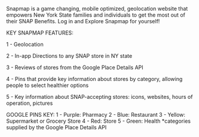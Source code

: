 Snapmap is a game changing, mobile optimized, geolocation website that empowers New York State families and individuals to get the most out of their SNAP Benefits. Log in and Explore Snapmap for yourself!

KEY SNAPMAP FEATURES:

1 - Geolocation 

2 - In-app Directions to any SNAP store in NY state

3 - Reviews of stores from the Google Place Details API

4 - Pins that provide key information about stores by category, allowing people to select healthier options 

5 - Key information about SNAP-accepting stores: icons, websites, hours of operation, pictures

GOOGLE PINS KEY:
1 - Purple: Pharmacy
2 - Blue: Restaurant
3 - Yellow: Supermarket or Grocery Store 
4 - Red: Store 
5 - Green: Health
*categories supplied by the Google Place Details API
